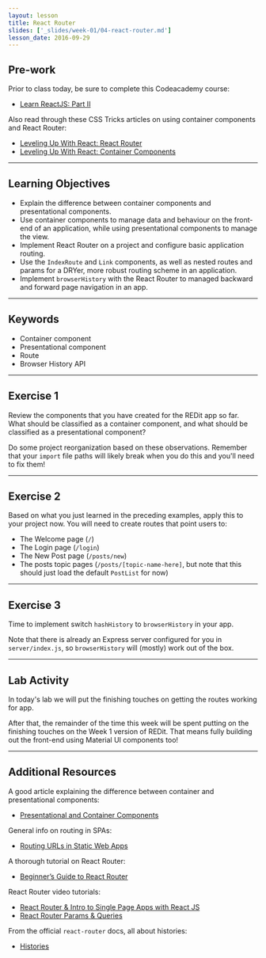 ```yaml
---
layout: lesson
title: React Router
slides: ['_slides/week-01/04-react-router.md']
lesson_date: 2016-09-29
---
```


## Pre-work

Prior to class today, be sure to complete this Codeacademy course:

- [Learn ReactJS: Part II](https://www.codecademy.com/pt/learn/react-102)

Also read through these CSS Tricks articles on using container components and React Router:

- [Leveling Up With React: React Router](https://css-tricks.com/learning-react-router/)
- [Leveling Up With React: Container Components](https://css-tricks.com/learning-react-container-components/)

---

## Learning Objectives

- Explain the difference between container components and presentational components.
- Use container components to manage data and behaviour on the front-end of an application, while using presentational components to manage the view.
- Implement React Router on a project and configure basic application routing.
- Use the `IndexRoute` and `Link` components, as well as nested routes and params for a DRYer, more robust routing scheme in an application.
- Implement `browserHistory` with the React Router to managed backward and forward page navigation in an app.

---

## Keywords

- Container component
- Presentational component
- Route
- Browser History API

---

## Exercise 1

Review the components that you have created for the REDit app so far. What should be classified as a container component, and what should be classified as a presentational component?

Do some project reorganization based on these observations. Remember that your `import` file paths will likely break when you do this and you'll need to fix them!

---

## Exercise 2

Based on what you just learned in the preceding examples, apply this to your project now. You will need to create routes that point users to:

- The Welcome page (`/`)
- The Login page (`/login`)
- The New Post page (`/posts/new`)
- The posts topic pages (`/posts/[topic-name-here]`, but note that this should just load the default `PostList` for now)

---

## Exercise 3

Time to implement switch `hashHistory` to `browserHistory` in your app.

Note that there is already an Express server configured for you in `server/index.js`, so `browserHistory` will (mostly) work out of the box.

---

## Lab Activity

In today's lab we will put the finishing touches on getting the routes working for app.

After that, the remainder of the time this week will be spent putting on the finishing touches on the Week 1 version of REDit. That means fully building out the front-end using Material UI components too!

---

## Additional Resources

A good article explaining the difference between container and presentational components:

- [Presentational and Container Components](https://medium.com/@dan_abramov/smart-and-dumb-components-7ca2f9a7c7d0#.alfgvuedk)

General info on routing in SPAs:

- [Routing URLs in Static Web Apps](https://staticapps.org/articles/routing-urls-in-static-apps/)

A thorough tutorial on React Router:

- [Beginner’s Guide to React Router](https://medium.com/@dabit3/beginner-s-guide-to-react-router-53094349669#.ldpxiu9th)

React Router video tutorials:

- [React Router & Intro to Single Page Apps with React JS](https://www.youtube.com/watch?v=1iAG6h9ff5s)
- [React Router Params & Queries](https://www.youtube.com/watch?v=ZBxMljq9GSE)

From the official `react-router` docs, all about histories:

- [Histories](https://github.com/ReactTraining/react-router/blob/master/docs/guides/Histories.md#browserhistory)
